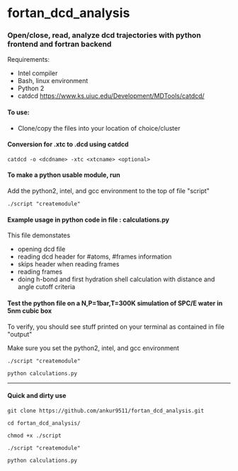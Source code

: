 # fortan_dcd_analysis
### Open/close, read, analyze dcd trajectories with python frontend and fortran backend

Requirements:
- Intel compiler
- Bash, linux environment
- Python 2
- catdcd https://www.ks.uiuc.edu/Development/MDTools/catdcd/

#### To use:
- Clone/copy the files into your location of choice/cluster


#### Conversion for .xtc to .dcd using catdcd

`
  catdcd -o <dcdname> -xtc <xtcname> <optional>
`

#### To make a python usable module, run

Add the python2, intel, and gcc environment to the top of file "script"

`
  ./script "createmodule"
`

#### Example usage in python code in file : calculations.py
This file demonstates
  - opening dcd file
  - reading dcd header for #atoms, #frames information
  - skips header when reading frames
  - reading frames
  - doing h-bond and first hydration shell calculation with distance and angle cutoff criteria
 
#### Test the python file on a N,P=1bar,T=300K simulation of SPC/E water in 5nm cubic box

To verify, you should see stuff printed on your terminal as contained in file "output"

Make sure you set the python2, intel, and gcc environment

`
 ./script "createmodule" 
`


`
  python calculations.py
`

-----
#### Quick and dirty use
`
git clone https://github.com/ankur9511/fortan_dcd_analysis.git
`

`
cd fortan_dcd_analysis/
`

`
chmod +x ./script
`

`
./script "createmodule"
`

`
python calculations.py
`

